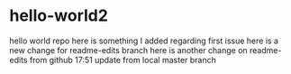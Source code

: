 # hello-world2
hello world repo
here is something I added regarding first issue
here is a new change for readme-edits branch
here is another change on readme-edits from github
17:51 update from local master branch
